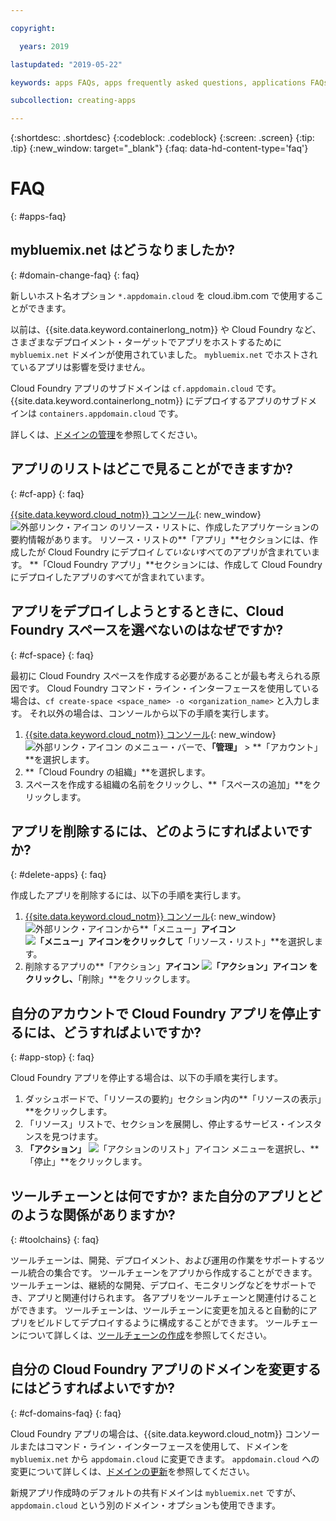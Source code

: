 ```yaml
---

copyright:

  years: 2019

lastupdated: "2019-05-22"

keywords: apps FAQs, apps frequently asked questions, applications FAQs, applications frequently asked questions

subcollection: creating-apps

---
```


{:shortdesc: .shortdesc}
{:codeblock: .codeblock}
{:screen: .screen}
{:tip: .tip}
{:new_window: target="_blank"}
{:faq: data-hd-content-type='faq'}


# FAQ
{: #apps-faq}

## mybluemix.net はどうなりましたか?
{: #domain-change-faq}
{: faq}

新しいホスト名オプション `*.appdomain.cloud` を cloud.ibm.com で使用することができます。

以前は、{{site.data.keyword.containerlong_notm}} や Cloud Foundry など、さまざまなデプロイメント・ターゲットでアプリをホストするために `mybluemix.net` ドメインが使用されていました。 `mybluemix.net` でホストされているアプリは影響を受けません。

Cloud Foundry アプリのサブドメインは `cf.appdomain.cloud` です。 {{site.data.keyword.containerlong_notm}} にデプロイするアプリのサブドメインは `containers.appdomain.cloud` です。

詳しくは、[ドメインの管理](/docs/apps?topic=creating-apps-update-domain)を参照してください。

## アプリのリストはどこで見ることができますか?
{: #cf-app}
{: faq}

[{{site.data.keyword.cloud_notm}} コンソール](https://{DomainName}){: new_window} ![外部リンク・アイコン](../icons/launch-glyph.svg "外部リンク・アイコン") のリソース・リストに、作成したアプリケーションの要約情報があります。 リソース・リストの**「アプリ」**セクションには、作成したが Cloud Foundry にデプロイ*していない*すべてのアプリが含まれています。 **「Cloud Foundry アプリ」**セクションには、作成して Cloud Foundry にデプロイしたアプリのすべてが含まれています。

## アプリをデプロイしようとするときに、Cloud Foundry スペースを選べないのはなぜですか?
{: #cf-space}
{: faq}

最初に Cloud Foundry スペースを作成する必要があることが最も考えられる原因です。 Cloud Foundry コマンド・ライン・インターフェースを使用している場合は、`cf create-space <space_name> -o <organization_name>` と入力します。 それ以外の場合は、コンソールから以下の手順を実行します。

1. [{{site.data.keyword.cloud_notm}} コンソール](https://{DomainName}){: new_window} ![外部リンク・アイコン](../icons/launch-glyph.svg "外部リンク・アイコン") のメニュー・バーで、**「管理」** > **「アカウント」**を選択します。
2. **「Cloud Foundry の組織」**を選択します。
3. スペースを作成する組織の名前をクリックし、**「スペースの追加」**をクリックします。

## アプリを削除するには、どのようにすればよいですか?
{: #delete-apps}
{: faq}

作成したアプリを削除するには、以下の手順を実行します。

1. [{{site.data.keyword.cloud_notm}} コンソール](https://{DomainName}){: new_window} ![外部リンク・アイコン](../icons/launch-glyph.svg "外部リンク・アイコン")から**「メニュー」**アイコン![「メニュー」アイコン](../icons/icon_hamburger.svg)をクリックして**「リソース・リスト」**を選択します。
2. 削除するアプリの**「アクション」**アイコン ![「アクション」アイコン](../icons/action-menu-icon.svg) をクリックし、**「削除」**をクリックします。

## 自分のアカウントで Cloud Foundry アプリを停止するには、どうすればよいですか?
{: #app-stop}
{: faq}

Cloud Foundry アプリを停止する場合は、以下の手順を実行します。


1. ダッシュボードで、「リソースの要約」セクション内の**「リソースの表示」**をクリックします。
1. 「リソース」リストで、セクションを展開し、停止するサービス・インスタンスを見つけます。
1. **「アクション」** ![「アクションのリスト」アイコン](../icons/action-menu-icon.svg) メニューを選択し、**「停止」**をクリックします。

## ツールチェーンとは何ですか? また自分のアプリとどのような関係がありますか?
{: #toolchains}
{: faq}

ツールチェーンは、開発、デプロイメント、および運用の作業をサポートするツール統合の集合です。 ツールチェーンをアプリから作成することができます。 ツールチェーンは、継続的な開発、デプロイ、モニタリングなどをサポートでき、アプリと関連付けられます。 各アプリをツールチェーンと関連付けることができます。 ツールチェーンは、ツールチェーンに変更を加えると自動的にアプリをビルドしてデプロイするように構成することができます。 ツールチェーンについて詳しくは、[ツールチェーンの作成](/docs/services/ContinuousDelivery?topic=ContinuousDelivery-toolchains_getting_started)を参照してください。

## 自分の Cloud Foundry アプリのドメインを変更するにはどうすればよいですか?
{: #cf-domains-faq}
{: faq}

Cloud Foundry アプリの場合は、{{site.data.keyword.cloud_notm}} コンソールまたはコマンド・ライン・インターフェースを使用して、ドメインを `mybluemix.net` から `appdomain.cloud` に変更できます。 `appdomain.cloud` への変更について詳しくは、[ドメインの更新](/docs/cloud-foundry-public?topic=cloud-foundry-public-update-domain)を参照してください。

新規アプリ作成時のデフォルトの共有ドメインは `mybluemix.net` ですが、`appdomain.cloud` という別のドメイン・オプションも使用できます。
